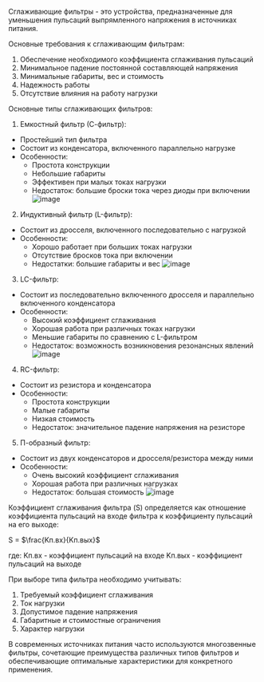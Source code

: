 Сглаживающие фильтры - это устройства, предназначенные для уменьшения пульсаций выпрямленного напряжения в источниках питания.

Основные требования к сглаживающим фильтрам:
1. Обеспечение необходимого коэффициента сглаживания пульсаций
2. Минимальное падение постоянной составляющей напряжения
3. Минимальные габариты, вес и стоимость
4. Надежность работы
5. Отсутствие влияния на работу нагрузки

Основные типы сглаживающих фильтров:


1. Емкостный фильтр (С-фильтр):
- Простейший тип фильтра
- Состоит из конденсатора, включенного параллельно нагрузке
- Особенности:
  - Простота конструкции
  - Небольшие габариты
  - Эффективен при малых токах нагрузки
  - Недостаток: большие броски тока через диоды при включении
![image](https://github.com/user-attachments/assets/1895c47a-bde8-403e-bbba-51140ddd1ddf)

2. Индуктивный фильтр (L-фильтр):
- Состоит из дросселя, включенного последовательно с нагрузкой
- Особенности:
  - Хорошо работает при больших токах нагрузки
  - Отсутствие бросков тока при включении
  - Недостатки: большие габариты и вес
![image](https://github.com/user-attachments/assets/ce03aa4c-2ea1-433a-8bf3-230dd7c65231)

3. LC-фильтр:
- Состоит из последовательно включенного дросселя и параллельно включенного конденсатора
- Особенности:
  - Высокий коэффициент сглаживания
  - Хорошая работа при различных токах нагрузки
  - Меньшие габариты по сравнению с L-фильтром
  - Недостаток: возможность возникновения резонансных явлений
![image](https://github.com/user-attachments/assets/7322665a-763f-4cd8-b0bd-5ef0c3c601cb)

4. RC-фильтр:
- Состоит из резистора и конденсатора
- Особенности:
  - Простота конструкции
  - Малые габариты
  - Низкая стоимость
  - Недостаток: значительное падение напряжения на резисторе

5. П-образный фильтр:
- Состоит из двух конденсаторов и дросселя/резистора между ними
- Особенности:
  - Очень высокий коэффициент сглаживания
  - Хорошая работа при различных нагрузках
  - Недостаток: большая стоимость
![image](https://github.com/user-attachments/assets/499ba799-dd26-49e5-a6d5-ed13e860de07)


Коэффициент сглаживания фильтра (S) определяется как отношение коэффициента пульсаций на входе фильтра к коэффициенту пульсаций на его выходе:

S = $\frac{Kп.вх}{Kп.вых}$

где:
Kп.вх - коэффициент пульсаций на входе
Kп.вых - коэффициент пульсаций на выходе

При выборе типа фильтра необходимо учитывать:
1. Требуемый коэффициент сглаживания
2. Ток нагрузки
3. Допустимое падение напряжения
4. Габаритные и стоимостные ограничения
5. Характер нагрузки

В современных источниках питания часто используются многозвенные фильтры, сочетающие преимущества различных типов фильтров и обеспечивающие оптимальные характеристики для конкретного применения.
